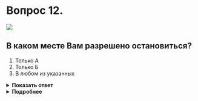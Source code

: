 # Вопрос 12.

![](https://s.drom.ru/i24228/pdd/tickets/2016/1543885171.jpg)

## В каком месте Вам разрешено остановиться?

1. Только А
2. Только Б
3. В любом из указанных

<details>
<summary><b>Показать ответ</b></summary>
Правильный ответ: 3
</details>
<details>
<summary><b>Подробнее</b></summary>
На дороге, имеющей по одной полосе движения в каждом направлении, не имеющей трамвайных путей посередине, в населённом пункте, обозначенном знаком 5.23.1 и 5.23.2 «Начало населённого пункта» (с белым фоном), разрешается остановка и стоянка не только на правой стороне, но и на левой стороне дороги.
(«Дорожные знаки», пункт 12.1 ПДД)
</details>